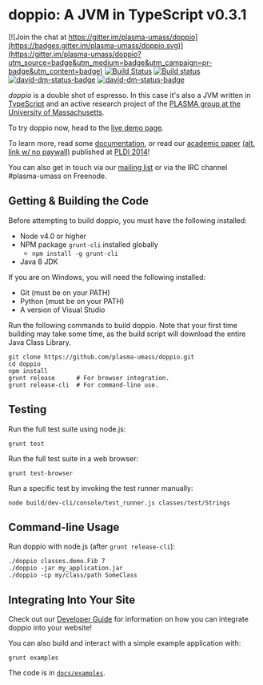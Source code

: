 doppio: A JVM in TypeScript v0.3.1
==================================

[![Join the chat at https://gitter.im/plasma-umass/doppio](https://badges.gitter.im/plasma-umass/doppio.svg)](https://gitter.im/plasma-umass/doppio?utm_source=badge&utm_medium=badge&utm_campaign=pr-badge&utm_content=badge)
[![Build Status](https://travis-ci.org/plasma-umass/doppio.svg?branch=master)](https://travis-ci.org/plasma-umass/doppio)
[![Build status](https://ci.appveyor.com/api/projects/status/tcwicbagl9xi3m6v?svg=true)](https://ci.appveyor.com/project/jvilk/doppio)
[![david-dm-status-badge](https://david-dm.org/plasma-umass/doppio/master.svg)](https://david-dm.org/plasma-umass/doppio/master#info=dependencies&view=table)
[![david-dm-status-badge](https://david-dm.org/plasma-umass/doppio/master/dev-status.svg)](https://david-dm.org/plasma-umass/doppio/master#info=devDependencies&view=table)

_doppio_ is a double shot of espresso.
In this case it's also a JVM written in [TypeScript](http://www.typescriptlang.org/) and an active research project of the [PLASMA group at the University of Massachusetts](http://plasma.cs.umass.edu/).

To try doppio now, head to the [live demo page](http://plasma-umass.github.io/doppio-demo/).

To learn more, read some [documentation](docs), or read our [academic paper](http://dl.acm.org/citation.cfm?id=2594293) [(alt. link w/ no paywall)](https://plasma-umass.github.io/doppio-demo/paper.pdf) published at [PLDI 2014](http://conferences.inf.ed.ac.uk/pldi2014/)!

You can also get in touch via our [mailing list][mail] or via the IRC channel
\#plasma-umass on Freenode.

[mail]: https://groups.google.com/forum/?fromgroups#!forum/plasma-umass-gsoc

Getting & Building the Code
---------------------------

Before attempting to build doppio, you must have the following installed:
* Node v4.0 or higher
* NPM package `grunt-cli` installed globally
  * `npm install -g grunt-cli`
* Java 8 JDK

If you are on Windows, you will need the following installed:
* Git (must be on your PATH)
* Python (must be on your PATH)
* A version of Visual Studio

Run the following commands to build doppio. Note that your first time building may take some time, as the build script will download the entire Java Class Library.

    git clone https://github.com/plasma-umass/doppio.git
    cd doppio
    npm install
    grunt release      # For browser integration.
    grunt release-cli  # For command-line use.

Testing
-------

Run the full test suite using node.js:

    grunt test

Run the full test suite in a web browser:

    grunt test-browser

Run a specific test by invoking the test runner manually:

    node build/dev-cli/console/test_runner.js classes/test/Strings

Command-line Usage
------------------

Run doppio with node.js (after `grunt release-cli`):

    ./doppio classes.demo.Fib 7
    ./doppio -jar my_application.jar
    ./doppio -cp my/class/path SomeClass

Integrating Into Your Site
--------------------------

Check out our [Developer Guide](docs) for information on how you can integrate doppio into your website!

You can also build and interact with a simple example application with:

    grunt examples

The code is in [`docs/examples`](docs/examples).